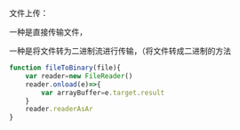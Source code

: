 文件上传：

一种是直接传输文件，

一种是将文件转为二进制流进行传输，（将文件转成二进制的方法

```js
function fileToBinary(file){
    var reader=new FileReader()
    reader.onload(e)=>{
        var arrayBuffer=e.target.result
    }
    reader.readerAsAr
}
```

